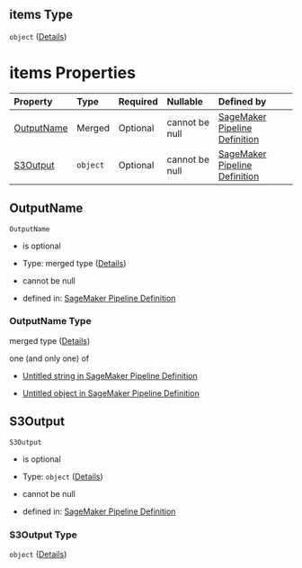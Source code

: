 ## items Type

`object` ([Details](pipeline-definition-definitions-processingstep-properties-arguments-properties-processingoutputconfig-properties-outputs-items.md))

# items Properties

| Property                  | Type     | Required | Nullable       | Defined by                                                                                                                                                                                                                                                                                                                                                                                                                 |
| :------------------------ | :------- | :------- | :------------- | :------------------------------------------------------------------------------------------------------------------------------------------------------------------------------------------------------------------------------------------------------------------------------------------------------------------------------------------------------------------------------------------------------------------------- |
| [OutputName](#outputname) | Merged   | Optional | cannot be null | [SageMaker Pipeline Definition](pipeline-definition-definitions-stringargumentvalue.md "https://github.com/jerrypeng7773/sagemaker-model-building-pipeline-definition-JSON-schema/schema/#/definitions/ProcessingStep/properties/Arguments/properties/ProcessingOutputConfig/properties/Outputs/items/properties/OutputName")                                                                                              |
| [S3Output](#s3output)     | `object` | Optional | cannot be null | [SageMaker Pipeline Definition](pipeline-definition-definitions-processingstep-properties-arguments-properties-processingoutputconfig-properties-outputs-items-properties-s3output.md "https://github.com/jerrypeng7773/sagemaker-model-building-pipeline-definition-JSON-schema/schema/#/definitions/ProcessingStep/properties/Arguments/properties/ProcessingOutputConfig/properties/Outputs/items/properties/S3Output") |

## OutputName



`OutputName`

*   is optional

*   Type: merged type ([Details](pipeline-definition-definitions-stringargumentvalue.md))

*   cannot be null

*   defined in: [SageMaker Pipeline Definition](pipeline-definition-definitions-stringargumentvalue.md "https://github.com/jerrypeng7773/sagemaker-model-building-pipeline-definition-JSON-schema/schema/#/definitions/ProcessingStep/properties/Arguments/properties/ProcessingOutputConfig/properties/Outputs/items/properties/OutputName")

### OutputName Type

merged type ([Details](pipeline-definition-definitions-stringargumentvalue.md))

one (and only one) of

*   [Untitled string in SageMaker Pipeline Definition](pipeline-definition-definitions-stringargumentvalue-oneof-0.md "check type definition")

*   [Untitled object in SageMaker Pipeline Definition](pipeline-definition-definitions-getfunction.md "check type definition")

## S3Output



`S3Output`

*   is optional

*   Type: `object` ([Details](pipeline-definition-definitions-processingstep-properties-arguments-properties-processingoutputconfig-properties-outputs-items-properties-s3output.md))

*   cannot be null

*   defined in: [SageMaker Pipeline Definition](pipeline-definition-definitions-processingstep-properties-arguments-properties-processingoutputconfig-properties-outputs-items-properties-s3output.md "https://github.com/jerrypeng7773/sagemaker-model-building-pipeline-definition-JSON-schema/schema/#/definitions/ProcessingStep/properties/Arguments/properties/ProcessingOutputConfig/properties/Outputs/items/properties/S3Output")

### S3Output Type

`object` ([Details](pipeline-definition-definitions-processingstep-properties-arguments-properties-processingoutputconfig-properties-outputs-items-properties-s3output.md))
